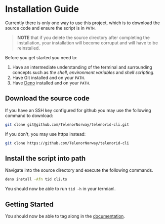 # Installation Guide

Currently there is only one way to use this project, which is to download the
source code and ensure the script is in `PATH`.

> **NOTE** that if you delete the source directory after completing the
> installation, your installation will become corruput and will have to be
> reinstalled.

Before you get started you need to:

1. Have an intermediate understanding of the terminal and surrounding concepts
   such as _the shell_, _environment variables_ and _shell scripting_.
2. Have Git installed and on your `PATH`.
3. Have [Deno](https://deno.com/manual@v1.34.1/getting_started/installation)
   installed and on your `PATH`.

## Download the source code

If you have an SSH key configured for github you may use the following command
to download:

```sh
git clone git@github.com/TelenorNorway/telenorid-cli.git
```

If you don't, you may use https instead:

```sh
git clone https://github.com/TelenorNorway/telenorid-cli
```

## Install the script into path

Navigate into the source directory and execute the following commands.

```sh
deno install -Afn tid cli.ts
```

You should now be able to run `tid -h` in your termianl.

## Getting Started

You should now be able to tag along in the [documentation](./main.md).
